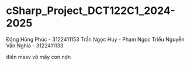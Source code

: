 # cSharp_Project_DCT122C1_2024-2025
Đặng Hùng Phúc - 3122411153
Trần Ngọc Huy - 
Phạm Ngọc Triều
Nguyễn Văn Nghĩa - 3122411133

điền mssv vô mấy con nợn
